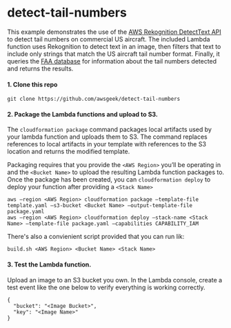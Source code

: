 # detect-tail-numbers
This example demonstrates the use of the [AWS Rekognition DetectText API](https://docs.aws.amazon.com/rekognition/latest/dg/API_DetectText.html) to detect tail numbers on commercial US aircraft. The included Lambda function uses Rekognition to detect text in an image, then filters that text to include only strings that match the US aircraft tail number format. Finally, it queries the [FAA database](http://registry.faa.gov/aircraftinquiry/NNum_Inquiry.aspx) for information about the tail numbers detected and returns the results.

#### 1. Clone this repo

```
git clone https://github.com/awsgeek/detect-tail-numbers
```

#### 2. Package the Lambda functions and upload to S3.  
The ```cloudformation package``` command packages local artifacts used by your lambda function and uploads them to S3. The command replaces references to local artifacts in your template with references to the S3 location and returns the modified template. 

Packaging requires that you provide the ```<AWS Region>``` you’ll be operating in and the ```<Bucket Name>``` to upload the resulting Lambda function packages to. Once the package has been created, you can ```cloudformation deploy``` to deploy your function after providing a ```<Stack Name>```

```
aws —region <AWS Region> cloudformation package —template-file template.yaml —s3-bucket <Bucket Name> —output-template-file package.yaml 
aws —region <AWS Region> cloudformation deploy —stack-name <Stack Name> —template-file package.yaml —capabilities CAPABILITY_IAM
```

There's also a convienient script provided that you can run lik:

```build.sh <AWS Region> <Bucket Name> <Stack Name>```

#### 3. Test the Lambda function.
Upload an image to an S3 bucket you own. In the Lambda console, create a test event like the one below to verify everything is working correctly.

```
{
  "bucket": "<Image Bucket>",
  "key": "<Image Name>"
}
```
